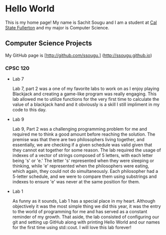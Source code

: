 # Hello World

This is my home page! My name is Sachit Sougu and I am a student at [Cal State Fullerton](http://www.fullerton.edu/) and my major is Computer Science.

## Computer Science Projects

My GitHub page is [http://github.com/ssougu.] (http://ssougu.github.io)

### CPSC 120

* Lab 7

    Lab 7, part 2 was a one of my favorite labs to work on as I enjoy playing Blackjack and creating a game-like program was really engaging. This lab allowed me to utilize functions for the very first time  to calculate the value of a blackjack hand and it obviously is a skill I still impliment in my code to this day.

* Lab 9
    
    Lab 9, Part 2 was a challenging programming problem for me and required me to think a good amount before reaching the solution. The premise was that there are two philosophers living together, and essentially, we are checking if a given schedule was valid given that they cannot eat together for some reason. The lab required the usage of indexes of a vector of strings composed of 5 letters, with each letter being 's' or 'e.' The letter 's' represented when they were sleeping or thinking, while 'e' represented when the philosophers were eating, which again, they could not do simultaneously. Each philosopher had a 5-letter schedule, and we were to compare them using substrings and indexes to ensure 'e' was never at the same position for them.

* Lab 1

    As funny as it sounds, Lab 1 has a special place in my heart. Although objectively it was the most simple thing we did this year, it was the entry to the world of programming for me and has served as a constant reminder of my growth. That aside, the lab consisted of configuring our git and setting up GitHub along with printing Hello World and our names for the first time using std::cout. I will love this lab forever!